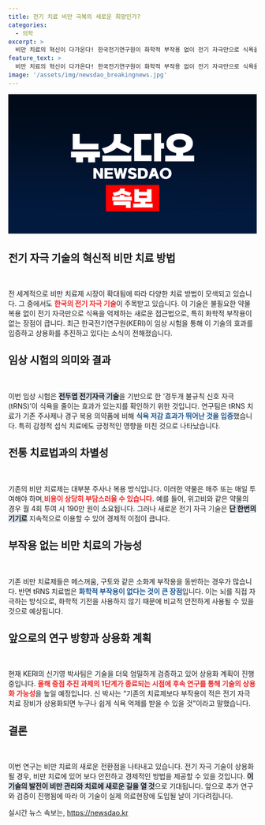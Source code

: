 ```yaml
---
title: 전기 치료 비만 극복의 새로운 희망인가?
categories:
  - 의학
excerpt: >
  비만 치료의 혁신이 다가온다! 한국전기연구원이 화학적 부작용 없이 전기 자극만으로 식욕을 억제하는 혁신적 기술을 개발했습니다. 임상시험 결과, 스트레스와 감정적 섭식까지 개선할 가능성이 높아 비만 치료에 새 패러다임을 열 전망입니다!
feature_text: >
  비만 치료의 혁신이 다가온다! 한국전기연구원이 화학적 부작용 없이 전기 자극만으로 식욕을 억제하는 혁신적 기술을 개발했습니다. 임상시험 결과, 스트레스와 감정적 섭식까지 개선할 가능성이 높아 비만 치료에 새 패러다임을 열 전망입니다!
image: '/assets/img/newsdao_breakingnews.jpg'
---
```


<p><img src="/assets/img/newsdao_breakingnews.jpg" alt="cryptoinkorea 속보" /></p>

<h2 data-ke-size="size26">전기 자극 기술의 혁신적 비만 치료 방법</h2>

<p data-ke-size="size16">&nbsp;</p>  

<p>전 세계적으로 비만 치료제 시장이 확대됨에 따라 다양한 치료 방법이 모색되고 있습니다. 그 중에서도 <b><span style="color: #ee2323;">한국의 전기 자극 기술</span></b>이 주목받고 있습니다. 이 기술은 불필요한 약물 복용 없이 전기 자극만으로 식욕을 억제하는 새로운 접근법으로, 특히 화학적 부작용이 없는 장점이 큽니다. 최근 한국전기연구원(KERI)이 임상 시험을 통해 이 기술의 효과를 입증하고 상용화를 추진하고 있다는 소식이 전해졌습니다. </p>

<h2 data-ke-size="size26">임상 시험의 의미와 결과</h2>

<p data-ke-size="size16">&nbsp;</p>  

<p>이번 임상 시험은 <b><span style="background-color: #21538527;">전두엽 전기자극 기술</span></b>을 기반으로 한 ‘경두개 불규칙 신호 자극(tRNS)’이 식욕을 줄이는 효과가 있는지를 확인하기 위한 것입니다. 연구팀은 tRNS 치료가 기존 주사제나 경구 복용 의약품에 비해 <b><span style="color: #1a5490;">식욕 저감 효과가 뛰어난 것을 입증</span></b>했습니다. 특히 감정적 섭식 치료에도 긍정적인 영향을 미친 것으로 나타났습니다. </p>

<h2 data-ke-size="size26">전통 치료법과의 차별성</h2>

<p data-ke-size="size16">&nbsp;</p>  

<p>기존의 비만 치료제는 대부분 주사나 복용 방식입니다. 이러한 약물은 매주 또는 매일 투여해야 하며,<b><span style="color: #ee2323;">비용이 상당히 부담스러울 수 있습니다.</span></b> 예를 들어, 위고비와 같은 약물의 경우 월 4회 투여 시 190만 원이 소요됩니다. 그러나 새로운 전기 자극 기술은 <b><span style="background-color: #21538527;">단 한번의 기기로</span></b> 지속적으로 이용할 수 있어 경제적 이점이 큽니다. </p>

<h2 data-ke-size="size26">부작용 없는 비만 치료의 가능성</h2>

<p data-ke-size="size16">&nbsp;</p>  

<p>기존 비만 치료제들은 메스꺼움, 구토와 같은 소화계 부작용을 동반하는 경우가 많습니다. 반면 tRNS 치료법은 <b><span style="color: #1a5490;">화학적 부작용이 없다는 것이 큰 장점</span></b>입니다. 이는 뇌를 직접 자극하는 방식으로, 화학적 기전을 사용하지 않기 때문에 비교적 안전하게 사용될 수 있을 것으로 예상됩니다. </p>

<h2 data-ke-size="size26">앞으로의 연구 방향과 상용화 계획</h2>

<p data-ke-size="size16">&nbsp;</p>  

<p>현재 KERI의 신기영 박사팀은 기술을 더욱 엄밀하게 검증하고 있어 상용화 계획이 진행 중입니다. <b><span style="color: #ee2323;">올해 중점 추진 과제의 1단계가 종료되는 시점에 후속 연구를 통해 기술의 상용화 가능성</span></b>을 높일 예정입니다. 신 박사는 “기존의 치료제보다 부작용이 적은 전기 자극 치료 장비가 상용화되면 누구나 쉽게 식욕 억제를 받을 수 있을 것”이라고 말했습니다. </p>

<h2 data-ke-size="size26">결론</h2>

<p data-ke-size="size16">&nbsp;</p>  

<p>이번 연구는 비만 치료의 새로운 전환점을 나타내고 있습니다. 전기 자극 기술이 상용화될 경우, 비만 치료에 있어 보다 안전하고 경제적인 방법을 제공할 수 있을 것입니다. <b><span style="background-color: #21538527;">이 기술의 발전이 비만 관리와 치료에 새로운 길을 열 것</span></b>으로 기대됩니다. 앞으로 추가 연구와 검증이 진행됨에 따라 이 기술이 실제 의료현장에 도입될 날이 기다려집니다.</p>
실시간 뉴스 속보는, <a href="https://newsdao.kr" rel="dofollow">https://newsdao.kr</a>


